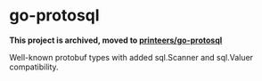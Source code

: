 # go-protosql

**This project is archived, moved to [printeers/go-protosql](https://github.com/printeers/go-protosql)**

Well-known protobuf types with added sql.Scanner and sql.Valuer compatibility.
